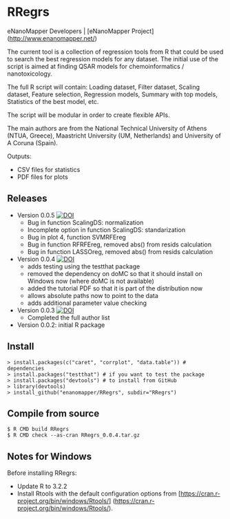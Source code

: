 RRegrs
======

eNanoMapper Developers |  [eNanoMapper Project] (http://www.enanomapper.net/)


The current tool is a collection of regression tools from R that could be used to search the best regression models for any dataset. The initial use of the script is aimed at finding QSAR models for chemoinformatics / nanotoxicology.

The full R script will contain: Loading dataset, Filter dataset, Scaling dataset, Feature selection, Regression models, Summary with top models, Statistics of the best model, etc.

The script will be modular in order to create flexible APIs.

The main authors are from the National Technical University of Athens (NTUA, Greece), Maastricht University (UM, Netherlands) and University of A Coruna (Spain).

Outputs:
- CSV files for statistics
- PDF files for plots

Releases
--------
* Version 0.0.5 [![DOI](https://zenodo.org/badge/doi/10.5281/zenodo.32580.svg)](http://dx.doi.org/10.5281/zenodo.32580)
  * Bug in function ScalingDS: normalization
  * Incomplete option in function ScalingDS: standarization
  * Bug in plot 4, function SVMRFEreg
  * Bug in function RFRFEreg, removed abs() from resids calculation
  * Bug in function LASSOreg, removed abs() from resids calculation
* Version 0.0.4 [![DOI](https://zenodo.org/badge/doi/10.5281/zenodo.21946.svg)](http://dx.doi.org/10.5281/zenodo.21946)
  * adds testing using the testthat package
  * removed the dependency on doMC so that it should install on Windows now (where doMC is not available)
  * added the tutorial PDF so that it is part of the distribution now
  * allows absolute paths now to point to the data
  * adds additional parameter value checking
* Version 0.0.3 [![DOI](https://zenodo.org/badge/6059/egonw/RRegrs.svg)](http://dx.doi.org/10.5281/zenodo.16446)
  * Completed the full author list
* Version 0.0.2: initial R package

Install
-------

    > install.packages(c("caret", "corrplot", "data.table")) # dependencies
    > install.packages("testthat") # if you want to test the package
    > install.packages("devtools") # to install from GitHub
    > library(devtools)
    > install_github("enanomapper/RRegrs", subdir="RRegrs")

Compile from source
-------------------

    $ R CMD build RRegrs
    $ R CMD check --as-cran RRegrs_0.0.4.tar.gz

Notes for Windows
-------------------

Before installing RRegrs:
* Update R to 3.2.2
* Install Rtools with the default configuration options from [https://cran.r-project.org/bin/windows/Rtools/] (https://cran.r-project.org/bin/windows/Rtools/). 


